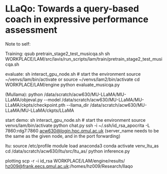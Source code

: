 # LLaQo: Towards a query-based coach in expressive performance assessment


Note to self:

Training: 
qsub pretrain_stage2_test_musicqa.sh
sh  WORKPLACE/LAM/src/lavis/run_scripts/lam/train/pretrain_stage2_test_musicqa.sh 

evaluate:
sh interact_gpu_node.sh  # start the environment
source ~/venvs/lam/bin/activate or source ~/venvs/lam2/bin/activate
cd WORKPLACE/LAM/engine
python evaluate_musicqa.py

(Mullama): python /data/scratch/acw630/MU-LLaMA/MU-LLaMA/objeval.py --model /data/scratch/acw630/MU-LLaMA/MU-LLaMA/ckpts/checkpoint.pth --llama_dir /data/scratch/acw630/MU-LLaMA/MU-LLaMA/ckpts/LLaMA

start demo:
sh interact_gpu_node.sh  # start the environment
source venvs/lam/bin/activate
python chat.py
ssh -i ~/.ssh/id_rsa_apocrita -L 7860:rdg7:7860 acw630@login.hpc.qmul.ac.uk
(server_name needs to be the same as the given node, and in the port forwarding)

ltu:
source /etc/profile
module load anaconda3
conda activate venv_ltu_as
cd /data/scratch/acw630/ltu/src/ltu_as/
python inference.py

plotting
scp -r -i id_rsa  WORKPLACE/LAM/engine/results/ hz009@frank.eecs.qmul.ac.uk:/homes/hz009/Research/llaqo